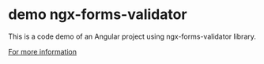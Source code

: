 # demo ngx-forms-validator
This is a code demo of an Angular project using ngx-forms-validator library.

[For more information](https://www.npmjs.com/package/ngx-forms-validator)